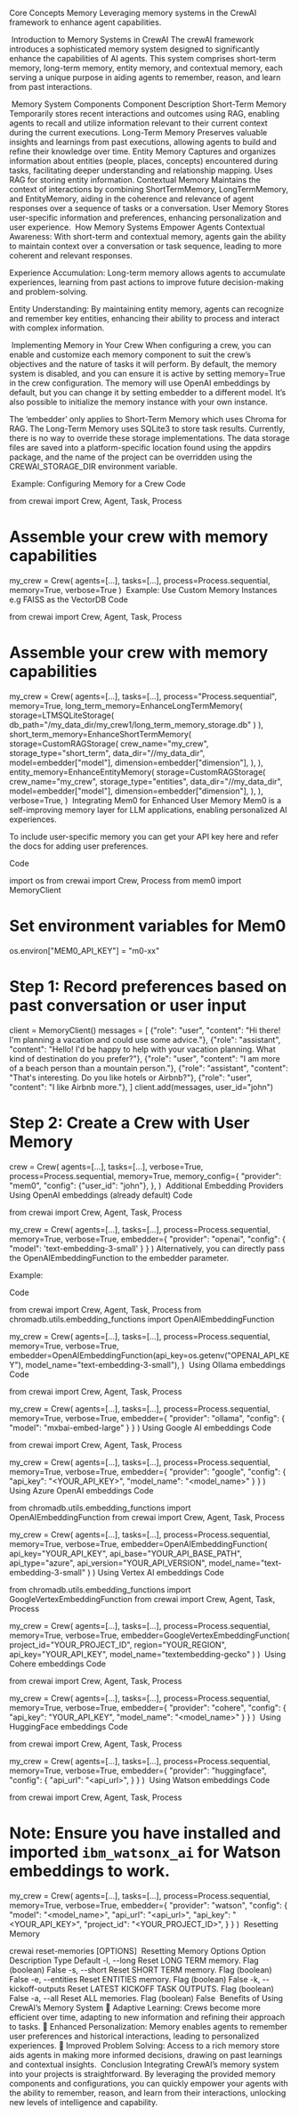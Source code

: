 Core Concepts
Memory
Leveraging memory systems in the CrewAI framework to enhance agent capabilities.

​
Introduction to Memory Systems in CrewAI
The crewAI framework introduces a sophisticated memory system designed to significantly enhance the capabilities of AI agents. This system comprises short-term memory, long-term memory, entity memory, and contextual memory, each serving a unique purpose in aiding agents to remember, reason, and learn from past interactions.

​
Memory System Components
Component	Description
Short-Term Memory	Temporarily stores recent interactions and outcomes using RAG, enabling agents to recall and utilize information relevant to their current context during the current executions.
Long-Term Memory	Preserves valuable insights and learnings from past executions, allowing agents to build and refine their knowledge over time.
Entity Memory	Captures and organizes information about entities (people, places, concepts) encountered during tasks, facilitating deeper understanding and relationship mapping. Uses RAG for storing entity information.
Contextual Memory	Maintains the context of interactions by combining ShortTermMemory, LongTermMemory, and EntityMemory, aiding in the coherence and relevance of agent responses over a sequence of tasks or a conversation.
User Memory	Stores user-specific information and preferences, enhancing personalization and user experience.
​
How Memory Systems Empower Agents
Contextual Awareness: With short-term and contextual memory, agents gain the ability to maintain context over a conversation or task sequence, leading to more coherent and relevant responses.

Experience Accumulation: Long-term memory allows agents to accumulate experiences, learning from past actions to improve future decision-making and problem-solving.

Entity Understanding: By maintaining entity memory, agents can recognize and remember key entities, enhancing their ability to process and interact with complex information.

​
Implementing Memory in Your Crew
When configuring a crew, you can enable and customize each memory component to suit the crew’s objectives and the nature of tasks it will perform. By default, the memory system is disabled, and you can ensure it is active by setting memory=True in the crew configuration. The memory will use OpenAI embeddings by default, but you can change it by setting embedder to a different model. It’s also possible to initialize the memory instance with your own instance.

The ‘embedder’ only applies to Short-Term Memory which uses Chroma for RAG. The Long-Term Memory uses SQLite3 to store task results. Currently, there is no way to override these storage implementations. The data storage files are saved into a platform-specific location found using the appdirs package, and the name of the project can be overridden using the CREWAI_STORAGE_DIR environment variable.

​
Example: Configuring Memory for a Crew
Code

from crewai import Crew, Agent, Task, Process

# Assemble your crew with memory capabilities
my_crew = Crew(
    agents=[...],
    tasks=[...],
    process=Process.sequential,
    memory=True,
    verbose=True
)
​
Example: Use Custom Memory Instances e.g FAISS as the VectorDB
Code

from crewai import Crew, Agent, Task, Process

# Assemble your crew with memory capabilities
my_crew = Crew(
    agents=[...],
    tasks=[...],
    process="Process.sequential",
    memory=True,
    long_term_memory=EnhanceLongTermMemory(
        storage=LTMSQLiteStorage(
            db_path="/my_data_dir/my_crew1/long_term_memory_storage.db"
        )
    ),
    short_term_memory=EnhanceShortTermMemory(
        storage=CustomRAGStorage(
            crew_name="my_crew",
            storage_type="short_term",
            data_dir="//my_data_dir",
            model=embedder["model"],
            dimension=embedder["dimension"],
        ),
    ),
    entity_memory=EnhanceEntityMemory(
        storage=CustomRAGStorage(
            crew_name="my_crew",
            storage_type="entities",
            data_dir="//my_data_dir",
            model=embedder["model"],
            dimension=embedder["dimension"],
        ),
    ),
    verbose=True,
)
​
Integrating Mem0 for Enhanced User Memory
Mem0 is a self-improving memory layer for LLM applications, enabling personalized AI experiences.

To include user-specific memory you can get your API key here and refer the docs for adding user preferences.

Code

import os
from crewai import Crew, Process
from mem0 import MemoryClient

# Set environment variables for Mem0
os.environ["MEM0_API_KEY"] = "m0-xx"

# Step 1: Record preferences based on past conversation or user input
client = MemoryClient()
messages = [
    {"role": "user", "content": "Hi there! I'm planning a vacation and could use some advice."},
    {"role": "assistant", "content": "Hello! I'd be happy to help with your vacation planning. What kind of destination do you prefer?"},
    {"role": "user", "content": "I am more of a beach person than a mountain person."},
    {"role": "assistant", "content": "That's interesting. Do you like hotels or Airbnb?"},
    {"role": "user", "content": "I like Airbnb more."},
]
client.add(messages, user_id="john")

# Step 2: Create a Crew with User Memory

crew = Crew(
    agents=[...],
    tasks=[...],
    verbose=True,
    process=Process.sequential,
    memory=True,
    memory_config={
        "provider": "mem0",
        "config": {"user_id": "john"},
    },
)
​
Additional Embedding Providers
​
Using OpenAI embeddings (already default)
Code

from crewai import Crew, Agent, Task, Process

my_crew = Crew(
    agents=[...],
    tasks=[...],
    process=Process.sequential,
    memory=True,
    verbose=True,
    embedder={
        "provider": "openai",
        "config": {
            "model": 'text-embedding-3-small'
        }
    }
)
Alternatively, you can directly pass the OpenAIEmbeddingFunction to the embedder parameter.

Example:

Code

from crewai import Crew, Agent, Task, Process
from chromadb.utils.embedding_functions import OpenAIEmbeddingFunction

my_crew = Crew(
    agents=[...],
    tasks=[...],
    process=Process.sequential,
    memory=True,
    verbose=True,
    embedder=OpenAIEmbeddingFunction(api_key=os.getenv("OPENAI_API_KEY"), model_name="text-embedding-3-small"),
)
​
Using Ollama embeddings
Code

from crewai import Crew, Agent, Task, Process

my_crew = Crew(
    agents=[...],
    tasks=[...],
    process=Process.sequential,
    memory=True,
    verbose=True,
    embedder={
        "provider": "ollama",
        "config": {
            "model": "mxbai-embed-large"
        }
    }
)
​
Using Google AI embeddings
Code

from crewai import Crew, Agent, Task, Process

my_crew = Crew(
    agents=[...],
    tasks=[...],
    process=Process.sequential,
    memory=True,
    verbose=True,
    embedder={
        "provider": "google",
        "config": {
            "api_key": "<YOUR_API_KEY>",
            "model_name": "<model_name>"
        }
    }
)
​
Using Azure OpenAI embeddings
Code

from chromadb.utils.embedding_functions import OpenAIEmbeddingFunction
from crewai import Crew, Agent, Task, Process

my_crew = Crew(
    agents=[...],
    tasks=[...],
    process=Process.sequential,
    memory=True,
    verbose=True,
    embedder=OpenAIEmbeddingFunction(
        api_key="YOUR_API_KEY",
        api_base="YOUR_API_BASE_PATH",
        api_type="azure",
        api_version="YOUR_API_VERSION",
        model_name="text-embedding-3-small"
    )
)
​
Using Vertex AI embeddings
Code

from chromadb.utils.embedding_functions import GoogleVertexEmbeddingFunction
from crewai import Crew, Agent, Task, Process

my_crew = Crew(
    agents=[...],
    tasks=[...],
    process=Process.sequential,
    memory=True,
    verbose=True,
    embedder=GoogleVertexEmbeddingFunction(
        project_id="YOUR_PROJECT_ID",
        region="YOUR_REGION",
        api_key="YOUR_API_KEY",
        model_name="textembedding-gecko"
    )
)
​
Using Cohere embeddings
Code

from crewai import Crew, Agent, Task, Process

my_crew = Crew(
    agents=[...],
    tasks=[...],
    process=Process.sequential,
    memory=True,
    verbose=True,
    embedder={
        "provider": "cohere",
        "config": {
            "api_key": "YOUR_API_KEY",
            "model_name": "<model_name>"
        }
    }
)
​
Using HuggingFace embeddings
Code

from crewai import Crew, Agent, Task, Process

my_crew = Crew(
    agents=[...],
    tasks=[...],
    process=Process.sequential,
    memory=True,
    verbose=True,
    embedder={
        "provider": "huggingface",
        "config": {
            "api_url": "<api_url>",
        }
    }
)
​
Using Watson embeddings
Code

from crewai import Crew, Agent, Task, Process

# Note: Ensure you have installed and imported `ibm_watsonx_ai` for Watson embeddings to work.

my_crew = Crew(
    agents=[...],
    tasks=[...],
    process=Process.sequential,
    memory=True,
    verbose=True,
    embedder={
        "provider": "watson",
        "config": {
            "model": "<model_name>",
            "api_url": "<api_url>",
            "api_key": "<YOUR_API_KEY>",
            "project_id": "<YOUR_PROJECT_ID>",
        }
    }
)
​
Resetting Memory

crewai reset-memories [OPTIONS]
​
Resetting Memory Options
Option	Description	Type	Default
-l, --long	Reset LONG TERM memory.	Flag (boolean)	False
-s, --short	Reset SHORT TERM memory.	Flag (boolean)	False
-e, --entities	Reset ENTITIES memory.	Flag (boolean)	False
-k, --kickoff-outputs	Reset LATEST KICKOFF TASK OUTPUTS.	Flag (boolean)	False
-a, --all	Reset ALL memories.	Flag (boolean)	False
​
Benefits of Using CrewAI’s Memory System
🦾 Adaptive Learning: Crews become more efficient over time, adapting to new information and refining their approach to tasks.
🫡 Enhanced Personalization: Memory enables agents to remember user preferences and historical interactions, leading to personalized experiences.
🧠 Improved Problem Solving: Access to a rich memory store aids agents in making more informed decisions, drawing on past learnings and contextual insights.
​
Conclusion
Integrating CrewAI’s memory system into your projects is straightforward. By leveraging the provided memory components and configurations, you can quickly empower your agents with the ability to remember, reason, and learn from their interactions, unlocking new levels of intelligence and capability.